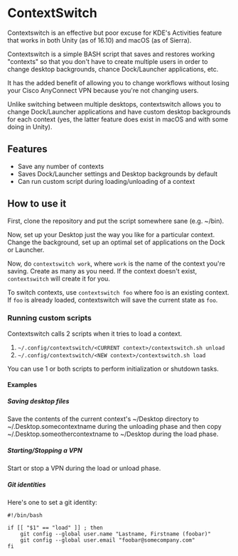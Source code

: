 # ContextSwitch

Contextswitch is an effective but poor excuse for KDE's Activities feature that works in both Unity (as of 16.10) and macOS (as of Sierra).

Contextswitch is a simple BASH script that saves and restores working "contexts" so that you don't have to create multiple users in order to change desktop backgrounds, chance Dock/Launcher applications, etc.

It has the added benefit of allowing you to change workflows without losing your Cisco AnyConnect VPN because you're not changing users.

Unlike switching between multiple desktops, contextswitch allows you to change Dock/Launcher applications and have custom desktop backgrounds for each context (yes, the latter feature does exist in macOS and with some doing in Unity).

## Features

+ Save any number of contexts
+ Saves Dock/Launcher settings and Desktop backgrounds by default
+ Can run custom script during loading/unloading of a context

## How to use it

First, clone the repository and put the script somewhere sane (e.g. ~/bin).

Now, set up your Desktop just the way you like for a particular context. Change the background, set up an optimal set of applications on the Dock or Launcher.

Now, do `contextswitch work`, where `work` is the name of the context you're saving. Create as many as you need. If the context doesn't exist, `contextswitch` will create it for you.

To switch contexts, use `contextswitch foo` where foo is an existing context. If `foo` is already loaded, contextswitch will save the current state as `foo`.

### Running custom scripts

Contextswitch calls 2 scripts when it tries to load a context.

1. `~/.config/contextswitch/<CURRENT context>/contextswitch.sh unload`
2. `~/.config/contextswitch/<NEW context>/contextswitch.sh load`

You can use 1 or both scripts to perform initialization or shutdown tasks.

#### Examples

##### Saving desktop files

Save the contents of the current context's ~/Desktop directory to ~/.Desktop.somecontextname during the unloading phase and then copy ~/.Desktop.someothercontextname to ~/Desktop during the load phase.

##### Starting/Stopping a VPN

Start or stop a VPN during the load or unload phase.

##### Git identities

Here's one to set a git identity:

```
#!/bin/bash

if [[ "$1" == "load" ]] ; then
	git config --global user.name "Lastname, Firstname (foobar)"
	git config --global user.email "foobar@somecompany.com"
fi
```

